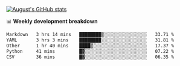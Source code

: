 
[![August's GitHub stats](https://github-readme-stats.vercel.app/api?username=zou-weidong&show_icons=true&theme=radical)](https://github.com/zou-weidong)


📊 **Weekly development breakdown**
<!--START_SECTION:waka-->

```txt
Markdown   3 hrs 14 mins   ████████▒░░░░░░░░░░░░░░░░   33.71 %
YAML       3 hrs 3 mins    ████████░░░░░░░░░░░░░░░░░   31.81 %
Other      1 hr 40 mins    ████▒░░░░░░░░░░░░░░░░░░░░   17.37 %
Python     41 mins         █▓░░░░░░░░░░░░░░░░░░░░░░░   07.22 %
CSV        36 mins         █▓░░░░░░░░░░░░░░░░░░░░░░░   06.35 %
```

<!--END_SECTION:waka-->
